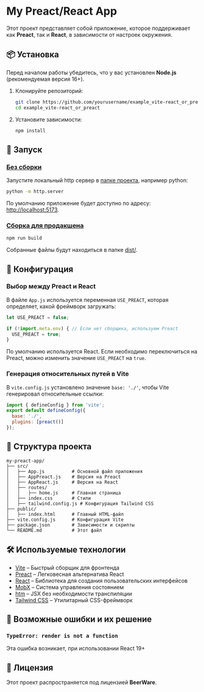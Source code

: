 # My Preact/React App

Этот проект представляет собой приложение, которое поддерживает как **Preact**, так и **React**, в зависимости от настроек окружения.

## 📦 Установка

Перед началом работы убедитесь, что у вас установлен **Node.js** (рекомендуемая версия 16+).

1. Клонируйте репозиторий:

   ```sh
   git clone https://github.com/yourusername/example_vite-react_or_preact.git
   cd example_vite-react_or_preact
   ```

2. Установите зависимости:

   ```sh
   npm install
   ```

## 🚀 Запуск

### [Без сборки](https://bacek97.github.io/example_vite-react_or_preact/)

Запустите локальный http сервер в [папке проекта](https://bacek97.github.io/example_vite-react_or_preact/), например python:

```sh
python -m http.server
```

По умолчанию приложение будет доступно по адресу: [http://localhost:5173](http://localhost:5173).

### [Сборка для продакшена](https://bacek97.github.io/example_vite-react_or_preact/dist/)

```sh
npm run build
```

Собранные файлы будут находиться в папке [dist/](https://bacek97.github.io/example_vite-react_or_preact/dist/).

## 🔧 Конфигурация

### Выбор между Preact и React

В файле `App.js` используется переменная `USE_PREACT`, которая определяет, какой фреймворк загружать:

```js
let USE_PREACT = false;

if (!import.meta.env) { // Если нет сборщика, используем Preact
  USE_PREACT = true;
}
```

По умолчанию используется React. Если необходимо переключиться на Preact, можно изменить значение `USE_PREACT` на `true`.

### Генерация относительных путей в Vite

В `vite.config.js` установлено значение `base: './'`, чтобы Vite генерировал относительные ссылки:

```js
import { defineConfig } from 'vite';
export default defineConfig({
  base: './',
  plugins: [preact()]
});
```

## 📂 Структура проекта

```
my-preact-app/
├── src/
│   ├── App.js          # Основной файл приложения
│   ├── AppPreact.js    # Версия на Preact
│   ├── AppReact.js     # Версия на React
│   ├── routes/
│   │   ├── home.js     # Главная страница
│   ├── index.css       # Стили
│   ├── tailwind.config.js # Конфигурация Tailwind CSS
├── public/
│   ├── index.html      # Главный HTML-файл
├── vite.config.js      # Конфигурация Vite
├── package.json        # Зависимости и скрипты
└── README.md           # Этот файл
```

## 🛠 Используемые технологии

- [Vite](https://vitejs.dev/) – Быстрый сборщик для фронтенда
- [Preact](https://preactjs.com/) – Легковесная альтернатива React
- [React](https://react.dev/) – Библиотека для создания пользовательских интерфейсов
- [MobX](https://mobx.js.org/README.html) – Система управления состоянием
- [htm](https://github.com/developit/htm) – JSX без необходимости транспиляции
- [Tailwind CSS](https://tailwindcss.com/) – Утилитарный CSS-фреймворк

## 🐞 Возможные ошибки и их решение

### `TypeError: render is not a function`

Эта ошибка возникает, при использовании React 19+

## 📜 Лицензия

Этот проект распространяется под лицензией **BeerWare**.

